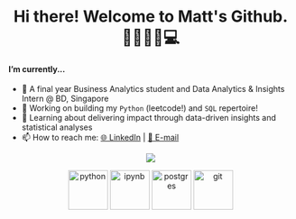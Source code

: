 <h1 align="center">
Hi there! Welcome to Matt's Github. 👋🥸🍻🧋💻
</h1>

#### I’m currently...
- 💬 A final year Business Analytics student and Data Analytics & Insights Intern @ BD, Singapore
- 🔭 Working on building my `Python` (leetcode!) and `SQL` repertoire!
- 🌱 Learning about delivering impact through data-driven insights and statistical analyses
- 📫 How to reach me: [🌐 LinkedIn](https://www.linkedin.com/in/matthewmcsl/) | [📧 E-mail](matthew97chan@gmail.com)



<p align="center">
      
<a href="https://github.com/anuraghazra/github-readme-stats">
  <img align='center' src='https://github-readme-stats.vercel.app/api?username=Matthewmcsl&theme=gruvbox_light)'/>
</a>
      </p>  


<p align="center">
      <img src="https://www.vectorlogo.zone/logos/python/python-icon.svg" alt="python" width="70" height="70"/>
      <img src="https://www.vectorlogo.zone/logos/jupyter/jupyter-icon.svg" alt="ipynb" width="70" height="70"/>
      <img src="https://www.vectorlogo.zone/logos/postgresql/postgresql-icon.svg" alt="postgres" width="70" height="70"/>
      <img src="https://www.vectorlogo.zone/logos/git-scm/git-scm-icon.svg" alt="git" width="70" height="70"/>
  </p>       
       
